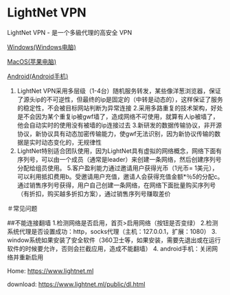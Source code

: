 # LightNet VPN


LightNet VPN - 是一个多級代理的高安全 VPN

 
[Windows(Windows电脑)](https://www.lightnet.ml/app/LightNet-release-lastest.exe "Windows版本下载")

[MacOS(苹果电脑)](https://www.lightnet.ml/app/LightNet-release-lastest.dmg "MacOS版本下载")

[Android(Android手机)](https://www.lightnet.ml/app/LightNet-release-lastest.apk "Android版本下载")


   1. LightNet VPN采用多层级（1-4台）随机服务转发，某些像洋葱浏览器，保证了源头ip的不可逆性，但最终的ip是固定的（中转是动态的），这样保证了服务的稳定性，不会被目标网站判断为异常连接
   2.采用多路重复的技术架构，好处是不会因为某个重复ip被gwf墙了，造成网络不可使用，就算有人ip被墙了，他会自动实时的使用没有被墙的ip连接过去
   3.新研发的数据传输协议，非开源协议，新协议具有动态加密传输能力，使gwf无法识别，因为新协议传输的数据是实时动态变化的，无规律性
   4. LightNet特别适合团队使用，因为LightNet具有虚拟的网络概念，网络下面有序列号，可以由一个成员（通常是leader）来创建一条网络，然后创建序列号分配给组员使用。
   5.客户盈利能力通过邀请用户获得光币（1光币= 1美元），可以利用抵扣费用b。受邀请用户充值，邀请人会获得充值金额*％5的分配c。通过销售序列号获得，用户自己创建一条网络，在网络下面批量购买序列号（有折扣，购买越多折扣方案），通过销售序列号赚取差价


＃常见问题

##不能连接翻墙
 1.检测网络是否启用，首页>启用网络（按钮是否变绿）
 2.检测系统代理是否设置成功：http，socks代理（主机：127.0.0.1，扩展：1080）
 3. window系统如果安装了安全软件（360卫士等，如果安装，需要先退出或在运行软件的时候要允许，否则会拦截应用，造成不能翻墙）
 4. android手机：关闭网络并重新启用

Home:     https://www.lightnet.ml

download: https://www.lightnet.ml/public/dl.html
